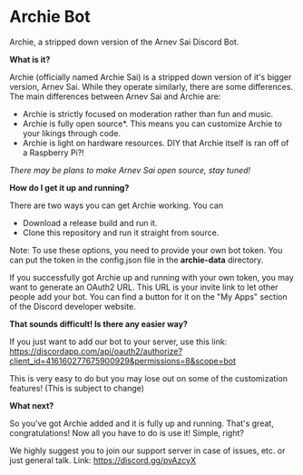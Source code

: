 # Archie Bot
Archie, a stripped down version of the Arnev Sai Discord Bot.

**What is it?**

Archie (officially named Archie Sai) is a stripped down version of it's bigger version, Arnev Sai. While they operate similarly, there are some differences. 
The main differences between Arnev Sai and Archie are:
  * Archie is strictly focused on moderation rather than fun and music.
  * Archie is fully open source*. This means you can customize Archie to your likings through code.
  * Archie is light on hardware resources. DIY that Archie itself is ran off of a Raspberry Pi?!
  
*There may be plans to make Arnev Sai open source, stay tuned!*

**How do I get it up and running?**

There are two ways you can get Archie working. You can
  * Download a release build and run it.
  * Clone this repository and run it straight from source.

Note: To use these options, you need to provide your own bot token. You can put the token in the config.json file in the **archie-data** directory.

If you successfully got Archie up and running with your own token, you may want to generate an OAuth2 URL. This URL is your invite link to let other people add your bot. You can find a button for it on the "My Apps" section of the Discord developer website.

**That sounds difficult! Is there any easier way?**

If you just want to add our bot to your server, use this link: https://discordapp.com/api/oauth2/authorize?client_id=416160277675900929&permissions=8&scope=bot

This is very easy to do but you may lose out on some of the customization features! (This is subject to change)

**What next?**

So you've got Archie added and it is fully up and running. That's great, congratulations!
Now all you have to do is use it! Simple, right?

We highly suggest you to join our support server in case of issues, etc. or just general talk. Link: https://discord.gg/pvAzcyX
